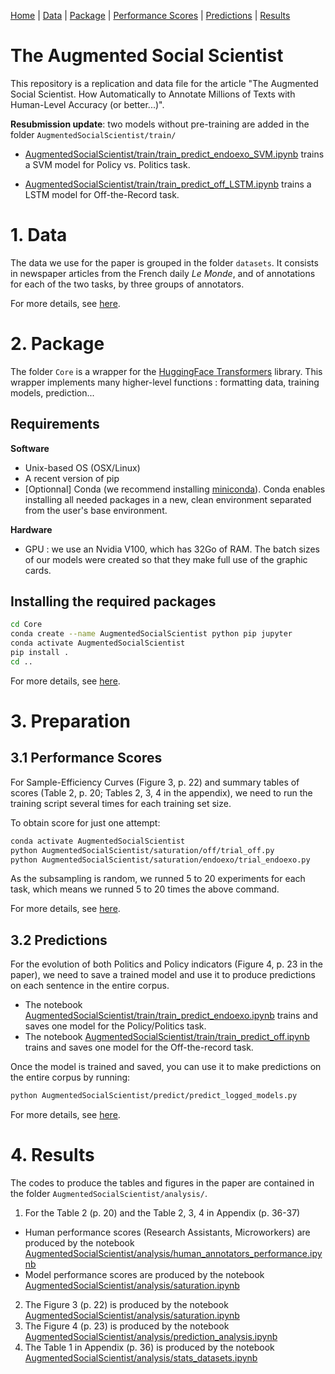 [Home](./README.md) | [Data](./datasets/README.md) | [Package](./Core/README.md) | [Performance Scores](./AugmentedSocialScientist/docs/pages/saturation.md) | [Predictions](./AugmentedSocialScientist/docs/pages/train_predict.md) | [Results](./AugmentedSocialScientist/docs/pages/analysis.md)

# The Augmented Social Scientist

This repository is a replication and data file for the article "The Augmented Social Scientist. How Automatically to Annotate Millions of Texts with Human-Level Accuracy (or better...)".

**Resubmission update**: two models without pre-training are added in the folder `AugmentedSocialScientist/train/`  

- [AugmentedSocialScientist/train/train_predict_endoexo_SVM.ipynb](AugmentedSocialScientist/train/train_predict_endoexo_SVM.ipynb) trains a SVM model for Policy vs. Politics task.

- [AugmentedSocialScientist/train/train_predict_off_LSTM.ipynb](AugmentedSocialScientist/train/train_predict_off_LSTM.ipynb) trains a LSTM model for Off-the-Record task.

# 1. Data

The data we use for the paper is grouped in the folder `datasets`. It consists in newspaper articles from the French daily *Le Monde*, and of annotations for each of the two tasks, by three groups of annotators.

For more details, see [here](./datasets/README.md).

# 2. Package

The folder `Core` is a wrapper for the [HuggingFace Transformers](https://huggingface.co/transformers/index.html) library. This wrapper implements many higher-level functions : formatting data, training models, prediction... 

## Requirements

**Software**

- Unix-based OS (OSX/Linux)
- A recent version of pip
- [Optionnal] Conda (we recommend installing [miniconda](https://docs.conda.io/en/latest/miniconda.html)). Conda enables installing all needed packages in a new, clean environment separated from the user's base environment. 

**Hardware**
- GPU : we use an Nvidia V100, which has 32Go of RAM. The batch sizes of our models were created so that they make full use of the graphic cards. 

## Installing the required packages

```bash
cd Core
conda create --name AugmentedSocialScientist python pip jupyter
conda activate AugmentedSocialScientist
pip install .
cd ..
```
For more details, see [here](./Core/README.md).



# 3. Preparation

## 3.1 Performance Scores

For Sample-Efficiency Curves (Figure 3, p. 22) and summary tables of scores (Table 2, p. 20; Tables 2, 3, 4 in the appendix), we need to run the training script several times for each training set size. 

To obtain score for just one attempt:

 ```bash
conda activate AugmentedSocialScientist
python AugmentedSocialScientist/saturation/off/trial_off.py
python AugmentedSocialScientist/saturation/endoexo/trial_endoexo.py
 ```
As the subsampling is random, we runned 5 to 20 experiments for each task, which means we runned 5 to 20 times the above command.

For more details, see [here](./AugmentedSocialScientist/docs/pages/saturation.md).



## 3.2 Predictions

For the evolution of both Politics and Policy indicators (Figure 4, p. 23 in the paper), we need to save a trained model and use it to produce predictions on each sentence in the entire corpus. 
  
- The notebook [AugmentedSocialScientist/train/train_predict_endoexo.ipynb](AugmentedSocialScientist/train/train_predict_endoexo.ipynb) trains and saves one model for the Policy/Politics task.
- The notebook [AugmentedSocialScientist/train/train_predict_off.ipynb](AugmentedSocialScientist/train/train_predict_off.ipynb) trains and saves one model for the Off-the-record task.

Once the model is trained and saved, you can use it to make predictions on the entire corpus by running:

```bash
python AugmentedSocialScientist/predict/predict_logged_models.py
```

For more details, see [here](./AugmentedSocialScientist/docs/pages/train_predict.md).

# 4. Results

The codes to produce the tables and figures in the paper are contained in the folder `AugmentedSocialScientist/analysis/`.

1. For the Table 2 (p. 20) and the Table 2, 3, 4 in Appendix (p. 36-37)
- Human performance scores (Research Assistants, Microworkers) are produced by the notebook [AugmentedSocialScientist/analysis/human_annotators_performance.ipynb](AugmentedSocialScientist/analysis/human_annotators_performance.ipynb)
- Model performance scores are produced by the notebook [AugmentedSocialScientist/analysis/saturation.ipynb](AugmentedSocialScientist/analysis/saturation.ipynb)

2. The Figure 3 (p. 22) is produced by the notebook [AugmentedSocialScientist/analysis/saturation.ipynb](AugmentedSocialScientist/analysis/saturation.ipynb)
3. The Figure 4 (p. 23) is produced by the notebook [AugmentedSocialScientist/analysis/prediction_analysis.ipynb](AugmentedSocialScientist/analysis/prediction_analysis.ipynb)
4. The Table 1 in Appendix (p. 36) is produced by the notebook [AugmentedSocialScientist/analysis/stats_datasets.ipynb](AugmentedSocialScientist/analysis/stats_datasets.ipynb)

